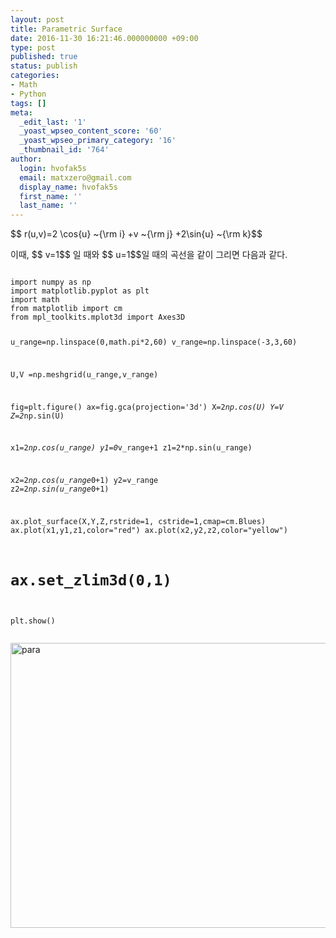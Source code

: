 ```yaml
---
layout: post
title: Parametric Surface
date: 2016-11-30 16:21:46.000000000 +09:00
type: post
published: true
status: publish
categories:
- Math
- Python
tags: []
meta:
  _edit_last: '1'
  _yoast_wpseo_content_score: '60'
  _yoast_wpseo_primary_category: '16'
  _thumbnail_id: '764'
author:
  login: hvofak5s
  email: matxzero@gmail.com
  display_name: hvofak5s
  first_name: ''
  last_name: ''
---
```

<p>$$ r(u,v)=2 \cos{u} ~{\rm i} +v ~{\rm j} +2\sin{u} ~{\rm k}$$</p>
<p>이때, $$ v=1$$ 일 때와 $$ u=1$$일 때의 곡선을 같이 그리면 다음과 같다.</p>
<pre><code>
import numpy as np
import matplotlib.pyplot as plt
import math
from matplotlib import cm
from mpl_toolkits.mplot3d import Axes3D

u_range=np.linspace(0,math.pi*2,60)
v_range=np.linspace(-3,3,60)

U,V =np.meshgrid(u_range,v_range)

fig=plt.figure()
ax=fig.gca(projection='3d')
X=2*np.cos(U)
Y=V
Z=2*np.sin(U)

x1=2*np.cos(u_range)
y1=0*v_range+1
z1=2*np.sin(u_range)

x2=2*np.cos(u_range*0+1)
y2=v_range
z2=2*np.sin(u_range*0+1)

ax.plot_surface(X,Y,Z,rstride=1, cstride=1,cmap=cm.Blues)
ax.plot(x1,y1,z1,color="red")
ax.plot(x2,y2,z2,color="yellow")
# ax.set_zlim3d(0,1)

plt.show()
</code></pre>
<p><a href="http://xzero.co.kr/wp-content/uploads/2016/11/para.png"><img class="aligncenter wp-image-764 size-large" src="{{ site.baseurl }}/assets/para-700x528.png" alt="para" width="604" height="456" /></a></p>
